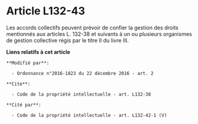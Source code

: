 # Article L132-43

Les accords collectifs peuvent prévoir de confier la gestion des droits mentionnés aux articles L. 132-38 et suivants à un ou
plusieurs organismes de gestion collective régis par le titre II du livre III.

**Liens relatifs à cet article**

	**Modifié par**:

	  - Ordonnance n°2016-1823 du 22 décembre 2016 - art. 2

	**Cite**:

	  - Code de la propriété intellectuelle - art. L132-38

	**Cité par**:

	  - Code de la propriété intellectuelle - art. L132-42-1 (V)
